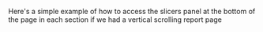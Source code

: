 Here's a simple example of how to access the slicers panel at the bottom of the page in each section if we had a vertical scrolling report page
